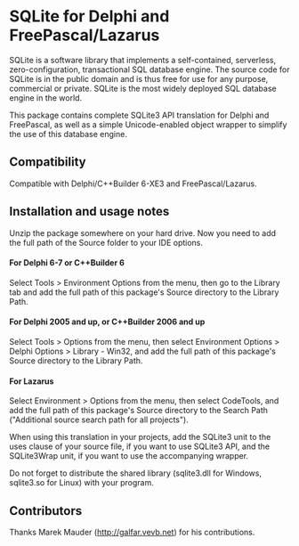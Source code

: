 SQLite for Delphi and FreePascal/Lazarus
========================================
SQLite is a software library that implements a self-contained, serverless, zero-configuration,
transactional SQL database engine. The source code for SQLite is in the public domain and is thus
free for use for any purpose, commercial or private. SQLite is the most widely deployed SQL database
engine in the world.

This package contains complete SQLite3 API translation for Delphi and FreePascal, as well as a
simple Unicode-enabled object wrapper to simplify the use of this database engine.


Compatibility
-------------
Compatible with Delphi/C++Builder 6-XE3 and FreePascal/Lazarus.


Installation and usage notes
----------------------------
Unzip the package somewhere on your hard drive. Now you need to add the full path of the Source
folder to your IDE options.

#### For Delphi 6-7 or C++Builder 6
Select Tools > Environment Options from the menu, then go to the Library tab and add the full path
of this package's Source directory to the Library Path.

#### For Delphi 2005 and up, or C++Builder 2006 and up
Select Tools > Options from the menu, then select Environment Options > Delphi Options >
Library - Win32, and add the full path of this package's Source directory to the Library Path.

#### For Lazarus
Select Environment > Options from the menu, then select CodeTools, and add the full path of this
package's Source directory to the Search Path ("Additional source search path for all projects").

When using this translation in your projects, add the SQLite3 unit to the uses clause of your source
file, if you want to use SQLite3 API, and the SQLite3Wrap unit, if you want to use the accompanying
wrapper.

Do not forget to distribute the shared library (sqlite3.dll for Windows, sqlite3.so for Linux) with
your program.


Contributors
------------
Thanks Marek Mauder (http://galfar.vevb.net) for his contributions.
